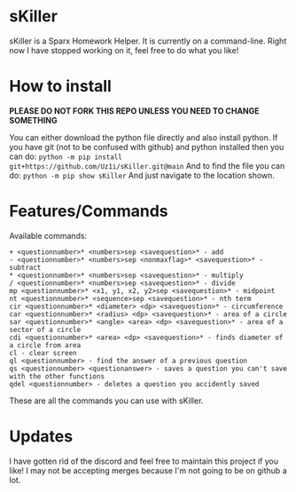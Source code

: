 # sKiller
sKiller is a Sparx Homework Helper. It is currently on a command-line.
Right now I have stopped working on it, feel free to do what you like!

# How to install

**PLEASE DO NOT FORK THIS REPO UNLESS YOU NEED TO CHANGE SOMETHING**

You can either download the python file directly and also install python.
If you have git (not to be confused with github) and python installed
then you can do:
```python -m pip install git+https://github.com/Uz1i/sKiller.git@main```
And to find the file you can do:
```python -m pip show sKiller```
And just navigate to the location shown.

# Features/Commands

Available commands:
```
+ <questionnumber>* <numbers>sep <savequestion>* - add
- <questionnumber>* <numbers>sep <nonmaxflag>* <savequestion>* - subtract
* <questionnumber>* <numbers>sep <savequestion>* - multiply
/ <questionnumber>* <numbers>sep <savequestion>* - divide
mp <questionnumber>* <x1, y1, x2, y2>sep <savequestion>* - midpoint
nt <questionnumber>* <sequence>sep <savequestion>* - nth term
cir <questionnumber>* <diameter> <dp> <savequestion>* - circumference
car <questionnumber>* <radius> <dp> <savequestion>* - area of a circle
sar <questionnumber>* <angle> <area> <dp> <savequestion>* - area of a sector of a circle
cdi <questionnumber>* <area> <dp> <savequestion>* - finds diameter of a circle from area
cl - clear screen
ql <questionnumber> - find the answer of a previous question
qs <questionnumber> <questionanswer> - saves a question you can't save with the other functions
qdel <questionnumber> - deletes a question you accidently saved
```
These are all the commands you can use with sKiller.

# Updates

I have gotten rid of the discord and feel free to maintain this project if you like!
I may not be accepting merges because I'm not going to be on github a lot.
